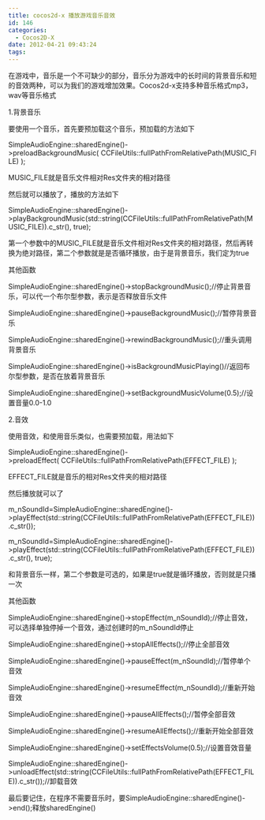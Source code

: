 ```yaml
---
title: cocos2d-x 播放游戏音乐音效
id: 146
categories:
  - Cocos2D-X
date: 2012-04-21 09:43:24
tags:
---
```


在游戏中，音乐是一个不可缺少的部分，音乐分为游戏中的长时间的背景音乐和短的音效两种，可以为我们的游戏增加效果。Cocos2d-x支持多种音乐格式mp3，wav等音乐格式

1.背景音乐

要使用一个音乐，首先要预加载这个音乐，预加载的方法如下

SimpleAudioEngine::sharedEngine()-&gt;preloadBackgroundMusic( CCFileUtils::fullPathFromRelativePath(MUSIC_FILE) );

MUSIC_FILE就是音乐文件相对Res文件夹的相对路径

然后就可以播放了，播放的方法如下

SimpleAudioEngine::sharedEngine()-&gt;playBackgroundMusic(std::string(CCFileUtils::fullPathFromRelativePath(MUSIC_FILE)).c_str(), true);

第一个参数中的MUSIC_FILE就是音乐文件相对Res文件夹的相对路径，然后再转换为绝对路径，第二个参数就是是否循环播放，由于是背景音乐，我们定为true

其他函数

SimpleAudioEngine::sharedEngine()-&gt;stopBackgroundMusic();//停止背景音乐，可以代一个布尔型参数，表示是否释放音乐文件

SimpleAudioEngine::sharedEngine()-&gt;pauseBackgroundMusic();//暂停背景音乐

SimpleAudioEngine::sharedEngine()-&gt;rewindBackgroundMusic();//重头调用背景音乐

SimpleAudioEngine::sharedEngine()-&gt;isBackgroundMusicPlaying()//返回布尔型参数，是否在放着背景音乐

SimpleAudioEngine::sharedEngine()-&gt;setBackgroundMusicVolume(0.5);//设置音量0.0-1.0

2.音效

使用音效，和使用音乐类似，也需要预加载，用法如下

SimpleAudioEngine::sharedEngine()-&gt;preloadEffect( CCFileUtils::fullPathFromRelativePath(EFFECT_FILE) );

EFFECT_FILE就是音乐的相对Res文件夹的相对路径

然后播放就可以了

m_nSoundId=SimpleAudioEngine::sharedEngine()-&gt;playEffect(std::string(CCFileUtils::fullPathFromRelativePath(EFFECT_FILE)).c_str());

m_nSoundId=SimpleAudioEngine::sharedEngine()-&gt;playEffect(std::string(CCFileUtils::fullPathFromRelativePath(EFFECT_FILE)).c_str(), true);

和背景音乐一样，第二个参数是可选的，如果是true就是循环播放，否则就是只播一次

其他函数

SimpleAudioEngine::sharedEngine()-&gt;stopEffect(m_nSoundId);//停止音效，可以选择单独停掉一个音效，通过创建时的m_nSoundId停止

SimpleAudioEngine::sharedEngine()-&gt;stopAllEffects();//停止全部音效

SimpleAudioEngine::sharedEngine()-&gt;pauseEffect(m_nSoundId);//暂停单个音效

SimpleAudioEngine::sharedEngine()-&gt;resumeEffect(m_nSoundId);//重新开始音效

SimpleAudioEngine::sharedEngine()-&gt;pauseAllEffects();//暂停全部音效

SimpleAudioEngine::sharedEngine()-&gt;resumeAllEffects();//重新开始全部音效

SimpleAudioEngine::sharedEngine()-&gt;setEffectsVolume(0.5);//设置音效音量

SimpleAudioEngine::sharedEngine()-&gt;unloadEffect(std::string(CCFileUtils::fullPathFromRelativePath(EFFECT_FILE)).c_str());//卸载音效

最后要记住，在程序不需要音乐时，要SimpleAudioEngine::sharedEngine()-&gt;end();释放sharedEngine()